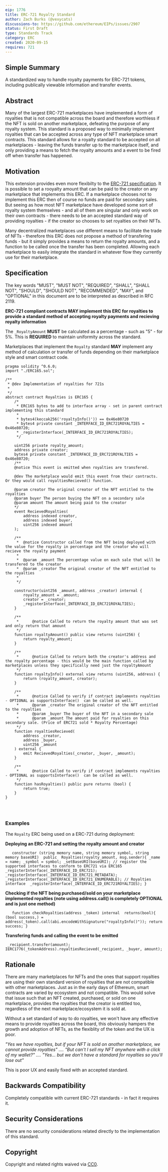 ```yaml
---
eip: 1776
title: ERC-721 Royalty Standard
author: Zach Burks (@vexycats)
discussions-to: https://github.com/ethereum/EIPs/issues/2907
status: First Draft
type: Standards Track
category: ERC
created: 2020-09-15
requires: 721
---
```


## Simple Summary

A standardized way to handle royalty payments for ERC-721 tokens, including publically viewable information and transfer events.

## Abstract

Many of the largest ERC-721 marketplaces have implemented a form of royalties that is not compatible across the board and therefore worthless if the NFT is sold on another marketplace, defeating the purpose of any royalty system. This standard is a proposed way to minimally implement royalties that can be accepted across any type of NFT marketplace smart contracts. This standard allows for a royalty standard to be accepted on all marketplaces - leaving the funds transfer up to the marketplace itself, and only providing a means to fetch the royalty amounts and a event to be fired off when transfer has happened.  

## Motivation

This extension provides even more flexibilty to the [ERC-721 specification](./eip-721.md). It is possible to set a rooyalty amount that can be paid to the creator on any marketplace that implements this ERC. If a marketplace chooses not to implement this ERC then of course no funds are paid for secondary sales. But seeing as how most NFT marketplace have developed some sort of royalty system themselves - and all of them are singular and only work on their own contracts - there needs to be an accepted standard way of providing royalties - if the creator so chooses to set royalties on their NFTs.

Many decentralized marketplaces use different means to facilitate the trade of NFTs - therefore this ERC does not propose a method of transfering funds - but it simply provides a means to return the royalty amounts, and a function to be called once the transfer has been completed. Allowing each marketplace to easily integrate the standard in whatever flow they currently use for their marketplace.

## Specification

The key words "MUST", "MUST NOT", "REQUIRED", "SHALL", "SHALL
NOT", "SHOULD", "SHOULD NOT", "RECOMMENDED", "MAY", and
"OPTIONAL" in this document are to be interpreted as described in
RFC 2119.

**ERC-721 compliant contracts MAY implement this ERC for royalties to provide a standard method of accepting royalty payments and recieving royalty information**

The `_RoyaltyAmount` **MUST** be calculated as a percentage - such as "5" - for 5%. This is **REQUIRED** to maintain uniformity across the standard. 

Marketplaces that implement the `Royalty` standard **MAY** implement any method of calculation or transfer of funds depending on their marketplace style and smart contract code. 

```solidity
pragma solidity ^0.6.0;
import "./ERC165.sol";

/**
 * @dev Implementation of royalties for 721s
 *
 */
abstract contract Royalties is ERC165 {
    /*
     * ERC165 bytes to add to interface array - set in parent contract implementing this standard
     *
     * bytes4(keccak256('royaltyInfo()')) == 0x46e80720
     * bytes4 private constant _INTERFACE_ID_ERC721ROYALTIES = 0x46e80720;
     * _registerInterface(_INTERFACE_ID_ERC721ROYALTIES);
     */

    uint256 private royalty_amount;
    address private creator;
    bytes4 private constant _INTERFACE_ID_ERC721ROYALTIES = 0x46e80720;
    /**
    @notice This event is emitted when royalties are transfered.

    @dev The marketplace would emit this event from their contracts. Or they would call royaltiesRecieved() function.

    @param creator The original creator of the NFT entitled to the royalties
    @param buyer The person buying the NFT on a secondary sale
    @param amount The amount being paid to the creator
    */
    event RecievedRoyalties(
        address indexed creator,
        address indexed buyer,
        uint256 indexed amount
    );

    /**
     *  @notice Constructor called from the NFT being deployed with the value for the royalty in percentage and the creator who will recieve the royalty payment
     *
     *  @param _amount The percentage value on each sale that will be transfered to the creator
     *  @param _creator The original creator of the NFT entitled to the royalties
     *
     */

    constructor(uint256 _amount, address _creator) internal {
        royalty_amount = _amount;
        creator = _creator;
        _registerInterface(_INTERFACE_ID_ERC721ROYALTIES);
    }

    /**
     *      @notice Called to return the royalty amount that was set and only return that amount
     */
    function royaltyAmount() public view returns (uint256) {
        return royalty_amount;
    }

    /**
     *      @notice Called to return both the creator's address and the royalty percentage - this would be the main function called by marketplaces unless they specifically need just the royaltyAmount
     */
    function royaltyInfo() external view returns (uint256, address) {
        return (royalty_amount, creator);
    }

    /**
     *      @notice Called to verify if contract implements royalties - OPTIONAL as supportsInterface()  can be called as well.
     *      @param _creator The original creator of the NFT entitled to the royalties
     *      @param _buyer The buyer of the NFT in a secondary sale
     *      @param _amount The amount paid for royalties on this secondary sale. (Price of ERC721 sold * Royalty Percentage)
     */
    function royaltiesRecieved(
        address _creator,
        address _buyer,
        uint256 _amount
    ) external {
        emit RecievedRoyalties(_creator, _buyer, _amount);
    }

    /**
     *      @notice Called to verify if contract implements royalties - OPTIONAL as supportsInterface()  can be called as well.
     */
    function hasRoyalties() public pure returns (bool) {
        return true;
    }
}

  
  
```

### Examples

The `Royalty` ERC being used on a ERC-721 during deployment:

**Deploying an ERC-721 and setting the royalty amount and creator**

`   constructor (string memory name, string memory symbol, string memory baseURI)  public  Royalties(royalty_amount, msg.sender){
        _name = name;
        _symbol = symbol;
        _setBaseURI(baseURI);
        // register the supported interfaces to conform to ERC721 via ERC165
        _registerInterface(_INTERFACE_ID_ERC721);
        _registerInterface(_INTERFACE_ID_ERC721_METADATA);
        _registerInterface(_INTERFACE_ID_ERC721_ENUMERABLE);
        // Royalties interface 
        _registerInterface(_INTERFACE_ID_ERC721ROYALTIES);
    }`

**Checking if the NFT being purchased/sold on your marketplace implemented royalties (note using address.call() is completely **OPTIONAL** and is just one method)**

`   
function checkRoyalties(address _token) internal  returns(bool){
   (bool success,) = address(_token).call(abi.encodeWithSignature("royaltyInfo()"));
    return success;
    }
    `

**Transfering funds and calling the event to be emitted**

`  _recipient.transfer(amount);
   IERC1776(_tokenAddress).royaltiesRecieved(_recipient, _buyer, amount);
   `


## Rationale

There are many marketplaces for NFTs and the ones that support royalties are using their own standard version of royalties that are not compatible with other marketplaces. Just as in the early days of Ethereum, smart contracts are varied by ecosystem and not compatible. This would solve that issue such that an NFT created, purchased, or sold on one marketplace, provides the royalties that the creator is entitled too, regardless of the next marketplace/ecosystem it is sold at. 

Without a set standard of way to do royalties, we won't have any effective means to provide royalties across the board, this obviously hampers the growth and adoption of NFTs, as the flexiblity of the token and the UX is poor. 

*"Yes we have royalties, but if your NFT is sold on another marketplace, we cannot provide royalties" .... "But can't I sell my NFT anywhere with a click of my wallet?" .... "Yes... but we don't have a standard for royalties so you'll lose out"*

This is poor UX and easily fixed with an accepted standard. 


## Backwards Compatibility

Completely compatible with current ERC-721 standards - in fact it requires it. 

## Security Considerations

There are no security considerations related directly to the implementation of this standard.

## Copyright

Copyright and related rights waived via [CC0](https://creativecommons.org/publicdomain/zero/1.0/).
